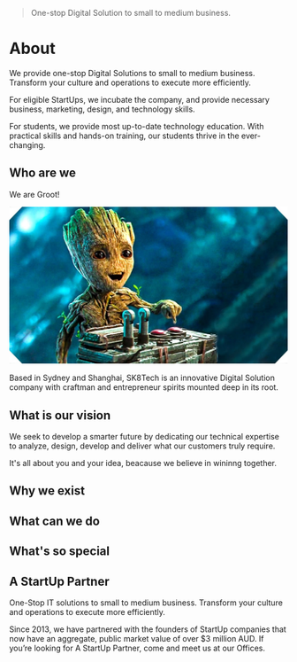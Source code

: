 
> One-stop Digital Solution to small to medium business.

# About 

We provide one-stop Digital Solutions to small to medium business. Transform your culture and operations to execute more efficiently.

For eligible StartUps, we incubate the company, and provide necessary business, marketing, design, and technology skills. 

For students, we provide most up-to-date technology education. With practical skills and hands-on training, our students thrive in the ever-changing.

## Who are we

We are Groot! 

![](/assets/maxresdefault.jpg)

Based in Sydney and Shanghai, SK8Tech is an innovative Digital Solution company with craftman and entrepreneur spirits mounted deep in its root.

## What is our vision

We seek to develop a smarter future by dedicating our technical expertise to analyze, design, develop and deliver what our customers truly require. 

It's all about you and your idea, beacause we believe in wininng together.

## Why we exist

## What can we do

## What's so special

##

## A StartUp Partner
One-Stop IT solutions to small to medium business. Transform your culture and operations to execute more efficiently.

Since 2013, we have partnered with the founders of StartUp companies that now have an aggregate, public market value of over $3 million AUD. If you’re looking for A StartUp Partner, come and meet us at our Offices.